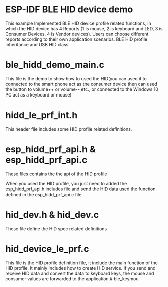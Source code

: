 ESP-IDF BLE HID device demo
========================
This example Implemented BLE HID device profile related functions, in which the HID device has 
4 Reports (1 is mouse, 2 is keyboard and LED, 3 is Consumer Devices, 4 is Vendor devices). 
Users can choose different reports according to their own application scenarios.
BLE HID profile inheritance and USB HID class. 

ble_hidd_demo_main.c
==========================
This file is the demo to show how to used the HID(you can used it to connected to the smart phone act as the consumer device then can used the button to 
volume++ or volume-- etc., or connected to the Windows 10 PC act as a keyboard or mouse)

hidd_le_prf_int.h
==========================
This header file includes some HID profile related definitions.

esp_hidd_prf_api.h & esp_hidd_prf_api.c
===========================================
These files contains the the api of the HID profile

When you used the HID profile, you just need to added the esp_hidd_prf_api.h includes file and send the HID data used the function defined in the esp_hidd_prf_api.c file.

hid_dev.h & hid_dev.c
======================
These file define the HID spec related definitions

hid_device_le_prf.c
======================
This file is the HID profile definition file, it include the main function of the HID profile. 
It mainly includes how to create HID service. If you send and receive HID data and convert the data to keyboard keys, 
the mouse and consumer values are forwarded to the application.# ble_keymou
